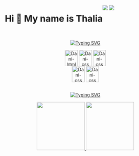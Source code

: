 <div style="display:flex" align="center" flex-direction:"row" >

Hi 👋 My name is Thalia
================================

<a href = "mailto:thaliadani2@gmail.com"><img src="https://img.shields.io/badge/Gmail-D14836?style=for-the-badge&logo=gmail&logoColor=white" target="_blank"></a>
<a href="https://www.linkedin.com/in/thalia-danielle-21b968221/" target="_blank"><img src="https://img.shields.io/badge/LinkedIn-0077B5?style=for-the-badge&logo=linkedin&logoColor=white" target="_blank"></a> 
  
 </div>

<div style="display: inline_block" align="center"><br>
  
  <a href="https://git.io/typing-svg"><img src="https://readme-typing-svg.herokuapp.com?font=Times+New+Roman&size=24&pause=1000&color=FF6E96&background=282A36&center=true&vCenter=true&width=1000&lines=Technology+Stack" alt="Typing SVG" /></a>
  
  <img align="center" alt="Dani-html" height="50" width="40" src="https://cdn.jsdelivr.net/gh/devicons/devicon/icons/html5/html5-original.svg">
  <img align="center" alt="Dani-css" height="50" width="40" src="https://cdn.jsdelivr.net/gh/devicons/devicon/icons/css3/css3-original.svg"> 
  <img align="center" alt="Dani-css" height="50" width="40" src="https://cdn.jsdelivr.net/gh/devicons/devicon@latest/icons/javascript/javascript-original.svg"> 
  <br>
  <img align="center" alt="Dani-css" height="50" width="40" src="https://cdn.jsdelivr.net/gh/devicons/devicon/icons/sass/sass-original.svg"> 
  <img align="center" alt="Dani-css" height="50" width="40" src="https://cdn.jsdelivr.net/gh/devicons/devicon@latest/icons/tailwindcss/tailwindcss-original.svg" />

</div>

<div style="display: inline_block" align="center"><br>
 
<a href="https://git.io/typing-svg"><img src="https://readme-typing-svg.herokuapp.com?font=Times+New+Roman&size=24&pause=1000&color=FF6E96&background=282A36&center=true&vCenter=true&width=1000&lines=My+Github+Status" alt="Typing SVG" /></a>

  <a href="https://github.com/thaliadani">
    <img height="150em" src="https://github-readme-stats.vercel.app/api?username=thaliadani&show_icons=true&theme=dracula"/>
    <img height="150em" src="https://github-readme-stats.vercel.app/api/top-langs/?username=thaliadani&layout=compact&show_icons=true&theme=dracula"/> 
 </a>

</div>
